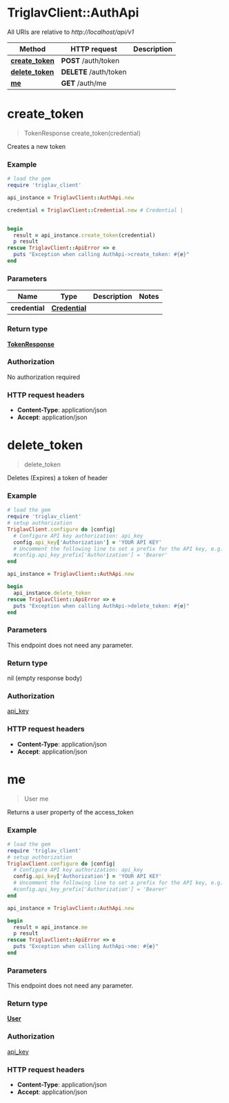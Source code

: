 # TriglavClient::AuthApi

All URIs are relative to *http://localhost/api/v1*

Method | HTTP request | Description
------------- | ------------- | -------------
[**create_token**](AuthApi.md#create_token) | **POST** /auth/token | 
[**delete_token**](AuthApi.md#delete_token) | **DELETE** /auth/token | 
[**me**](AuthApi.md#me) | **GET** /auth/me | 


# **create_token**
> TokenResponse create_token(credential)



Creates a new token

### Example
```ruby
# load the gem
require 'triglav_client'

api_instance = TriglavClient::AuthApi.new

credential = TriglavClient::Credential.new # Credential | 


begin
  result = api_instance.create_token(credential)
  p result
rescue TriglavClient::ApiError => e
  puts "Exception when calling AuthApi->create_token: #{e}"
end
```

### Parameters

Name | Type | Description  | Notes
------------- | ------------- | ------------- | -------------
 **credential** | [**Credential**](Credential.md)|  | 

### Return type

[**TokenResponse**](TokenResponse.md)

### Authorization

No authorization required

### HTTP request headers

 - **Content-Type**: application/json
 - **Accept**: application/json



# **delete_token**
> delete_token



Deletes (Expires) a token of header

### Example
```ruby
# load the gem
require 'triglav_client'
# setup authorization
TriglavClient.configure do |config|
  # Configure API key authorization: api_key
  config.api_key['Authorization'] = 'YOUR API KEY'
  # Uncomment the following line to set a prefix for the API key, e.g. 'Bearer' (defaults to nil)
  #config.api_key_prefix['Authorization'] = 'Bearer'
end

api_instance = TriglavClient::AuthApi.new

begin
  api_instance.delete_token
rescue TriglavClient::ApiError => e
  puts "Exception when calling AuthApi->delete_token: #{e}"
end
```

### Parameters
This endpoint does not need any parameter.

### Return type

nil (empty response body)

### Authorization

[api_key](../README.md#api_key)

### HTTP request headers

 - **Content-Type**: application/json
 - **Accept**: application/json



# **me**
> User me



Returns a user property of the access_token

### Example
```ruby
# load the gem
require 'triglav_client'
# setup authorization
TriglavClient.configure do |config|
  # Configure API key authorization: api_key
  config.api_key['Authorization'] = 'YOUR API KEY'
  # Uncomment the following line to set a prefix for the API key, e.g. 'Bearer' (defaults to nil)
  #config.api_key_prefix['Authorization'] = 'Bearer'
end

api_instance = TriglavClient::AuthApi.new

begin
  result = api_instance.me
  p result
rescue TriglavClient::ApiError => e
  puts "Exception when calling AuthApi->me: #{e}"
end
```

### Parameters
This endpoint does not need any parameter.

### Return type

[**User**](User.md)

### Authorization

[api_key](../README.md#api_key)

### HTTP request headers

 - **Content-Type**: application/json
 - **Accept**: application/json




